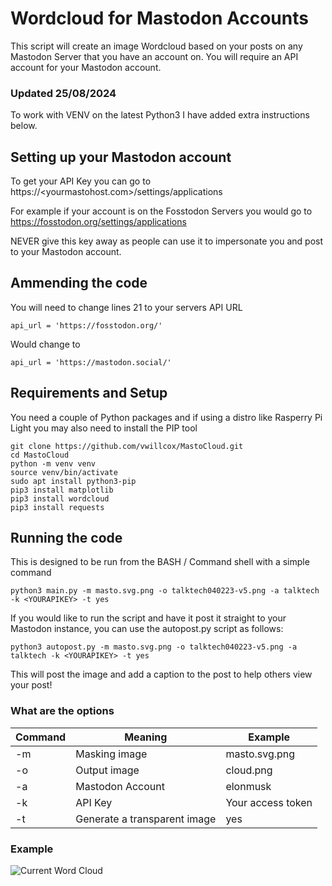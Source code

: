 # Wordcloud for Mastodon Accounts

This script will create an image Wordcloud based on your posts on any Mastodon Server that you have an account on.
You will require an API account for your Mastodon account.

### Updated 25/08/2024 

To work with VENV on the latest Python3 I have added extra instructions below.

## Setting up your Mastodon account

To get your API Key you can go to https://<yourmastohost.com>/settings/applications

For example if your account is on the Fosstodon Servers you would go to https://fosstodon.org/settings/applications

NEVER give this key away as people can use it to impersonate you and post to your Mastodon account.

## Ammending the code

You will need to change lines 21 to your servers API URL

```
api_url = 'https://fosstodon.org/'
```

Would change to 

```
api_url = 'https://mastodon.social/'
```

## Requirements and Setup

You need a couple of Python packages and if using a distro like Rasperry Pi Light you may also need to install the PIP tool

```
git clone https://github.com/vwillcox/MastoCloud.git
cd MastoCloud
python -m venv venv
source venv/bin/activate
sudo apt install python3-pip
pip3 install matplotlib
pip3 install wordcloud
pip3 install requests
```

## Running the code

This is designed to be run from the BASH / Command shell with a simple command

```
python3 main.py -m masto.svg.png -o talktech040223-v5.png -a talktech -k <YOURAPIKEY> -t yes
```

If you would like to run the script and have it post it straight to your Mastodon instance, you can use the autopost.py script as follows:

```
python3 autopost.py -m masto.svg.png -o talktech040223-v5.png -a talktech -k <YOURAPIKEY> -t yes
```

This will post the image and add a caption to the post to help others view your post!

### What are the options

| Command | Meaning                      | Example             |
|---------|------------------------------|---------------------|
| -m      | Masking image                | masto.svg.png       |
| -o      | Output image                 | cloud.png           |
| -a      | Mastodon Account             | elonmusk            |
| -k      | API Key                      | Your access token   |
| -t      | Generate a transparent image | yes                 |

### Example

![Current Word Cloud](https://talktech.info/wp-content/uploads/2023/04/talktech.png)
